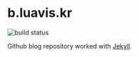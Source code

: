 b.luavis.kr
===
![build status](https://travis-ci.org/Luavis/luavis.github.io.svg?branch=master)

Github blog repository worked with [Jekyll](http://www.jekyllrb.com).

